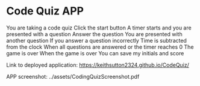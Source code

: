 # Code Quiz APP

You are taking a code quiz
Click the start button
A timer starts and you are presented with a question
Answer the question
You are presented with another question
If you answer a question incorrectly
Time is subtracted from the clock
When all questions are answered or the timer reaches 0
The game is over
When the game is over
You can save my initials and score

Link to deployed application:
https://keithsutton2324.github.io/CodeQuiz/

APP screenshot:
../assets/CodingQuizScreenshot.pdf
